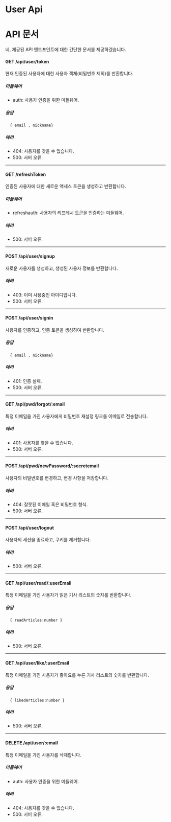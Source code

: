 # User Api

# API 문서 

네, 제공된 API 엔드포인트에 대한 간단한 문서를 제공하겠습니다.

#### GET /api/user/token
현재 인증된 사용자에 대한 사용자 객체(비밀번호 제외)를 반환합니다.
##### 미들웨어
- auth: 사용자 인증을 위한 미들웨어.

##### 응답
```
  { email , nickname}
```
##### 에러
- 404: 사용자를 찾을 수 없습니다.
- 500: 서버 오류.

---

#### GET /refreshToken
인증된 사용자에 대한 새로운 액세스 토큰을 생성하고 반환합니다.
##### 미들웨어
- refreshauth: 사용자의 리프레시 토큰을 인증하는 미들웨어.
##### 에러
- 500: 서버 오류.

---

#### POST /api/user/signup
새로운 사용자를 생성하고, 생성된 사용자 정보를 반환합니다.

##### 에러
- 403: 이미 사용중인 아이디입니다.
- 500: 서버 오류.

---

#### POST /api/user/signin
사용자를 인증하고, 인증 토큰을 생성하여 반환합니다.
##### 응답
```
  { email , nickname}
```
##### 에러
- 401: 인증 실패.
- 500: 서버 오류.

---

#### GET /api/pwd/forgot/:email
특정 이메일을 가진 사용자에게 비밀번호 재설정 링크를 이메일로 전송합니다.
##### 에러
- 401: 사용자를 찾을 수 없습니다.
- 500: 서버 오류.

---

#### POST /api/pwd/newPassword/:secretemail
사용자의 비밀번호를 변경하고, 변경 사항을 저장합니다.
##### 에러
- 404: 잘못된 이메일 혹은 비밀번호 형식.
- 500: 서버 오류.

---

#### POST /api/user/logout
사용자의 세션을 종료하고, 쿠키를 제거합니다.
##### 에러
- 500: 서버 오류.

---

#### GET /api/user/read/:userEmail
특정 이메일을 가진 사용자가 읽은 기사 리스트의 숫자를 반환합니다.
##### 응답
```
  { readArticles:number }
```
##### 에러
- 500: 서버 오류.

---

#### GET /api/user/like/:userEmail
특정 이메일을 가진 사용자가 좋아요를 누른 기사 리스트의 숫자를 반환합니다.
##### 응답
```
  { likedArticles:number }
```
##### 에러
- 500: 서버 오류.

---

#### DELETE /api/user/:email
특정 이메일을 가진 사용자를 삭제합니다.
##### 미들웨어
- auth: 사용자 인증을 위한 미들웨어.
##### 에러
- 404: 사용자를 찾을 수 없습니다.
- 500: 서버 오류.
